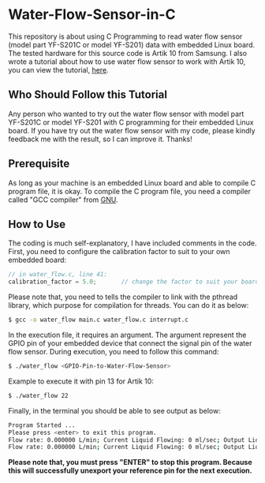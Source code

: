# Water-Flow-Sensor-in-C
This repository is about using C Programming to read water flow sensor (model part YF-S201C or model YF-S201) data with embedded Linux board. The tested hardware for this source code is Artik 10 from Samsung. I also wrote a tutorial about how to use water flow sensor to work with Artik 10, you can view the tutorial, [here](https://www.hackster.io/aaronkow/read-water-flow-sensor-using-artik-10-with-c-programming-578436).

## Who Should Follow this Tutorial
Any person who wanted to try out the water flow sensor with model part YF-S201C or model YF-S201 with C programming for their embedded Linux board. If you have try out the water flow sensor with my code, please kindly feedback me with the result, so I can improve it. Thanks!

## Prerequisite
As long as your machine is an embedded Linux board and able to compile C program file, it is okay. To compile the C program file, you need a compiler called "GCC compiler" from [GNU](https://gcc.gnu.org).

## How to Use
The coding is much self-explanatory, I have included comments in the code. First, you need to configure the calibration factor to suit to your own embedded board:

```c
// in water_flow.c, line 41:
calibration_factor = 5.0;		// change the factor to suit your board
```

Please note that, you need to tells the compiler to link with the pthread library, which purpose for compilation for threads. You can do it as below:

```sh
$ gcc -o water_flow main.c water_flow.c interrupt.c
```

In the execution file, it requires an argument. The argument represent the GPIO pin of your embedded device that connect the signal pin of the water flow sensor. During execution, you need to follow this command:

```sh
$ ./water_flow <GPIO-Pin-to-Water-Flow-Sensor>
```

Example to execute it with pin 13 for Artik 10:
```sh
$ ./water_flow 22
```

Finally, in the terminal you should be able to see output as below:
```sh
Program Started ...
Please press <enter> to exit this program.
Flow rate: 0.000000 L/min; Current Liquid Flowing: 0 ml/sec; Output Liquid Quantity: 0 ml
Flow rate: 0.000000 L/min; Current Liquid Flowing: 0 ml/sec; Output Liquid Quantity: 0 ml
```

**Please note that, you must press "ENTER" to stop this program. Because this will successfully unexport your reference pin for the next execution.**
